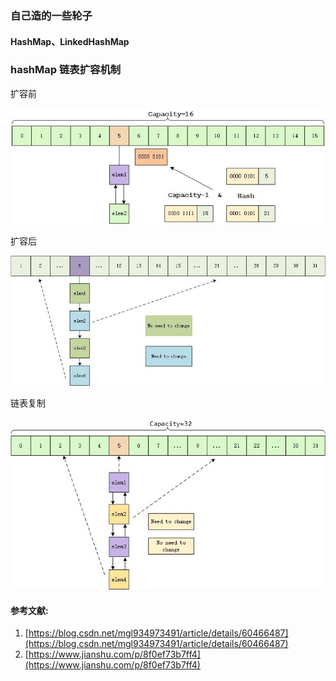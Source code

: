 ### 自己造的一些轮子

#### HashMap、LinkedHashMap

### hashMap 链表扩容机制


扩容前

![扩容前HashMap](./imgs/beforeExpand.jpg)

扩容后

![扩容后HashMap](./imgs/resize.jpg)

链表复制

![链表复制](./imgs/changeIndex.jpg)



#### 参考文献:

1. [https://blog.csdn.net/mgl934973491/article/details/60466487](https://blog.csdn.net/mgl934973491/article/details/60466487)
2. [https://www.jianshu.com/p/8f0ef73b7ff4](https://www.jianshu.com/p/8f0ef73b7ff4)
